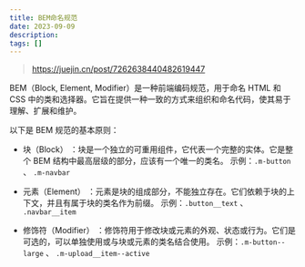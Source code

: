 ```yaml
---
title: BEM命名规范
date: 2023-09-09
description: 
tags: []
---
```

> https://juejin.cn/post/7262638440482619447

BEM（Block, Element, Modifier）是一种前端编码规范，用于命名 HTML 和 CSS 中的类和选择器。它旨在提供一种一致的方式来组织和命名代码，使其易于理解、扩展和维护。

以下是 BEM 规范的基本原则：

- 块（Block） ：块是一个独立的可重用组件，它代表一个完整的实体。它是整个 BEM 结构中最高层级的部分，应该有一个唯一的类名。 示例：`.m-button` 、 `.m-navbar`

- 元素（Element） ：元素是块的组成部分，不能独立存在。它们依赖于块的上下文，并且有属于块的类名作为前缀。 示例：`.button__text` 、 `.navbar__item`

- 修饰符（Modifier） ：修饰符用于修改块或元素的外观、状态或行为。它们是可选的，可以单独使用或与块或元素的类名结合使用。 示例：`.m-button--large` 、 `.m-upload__item--active`
